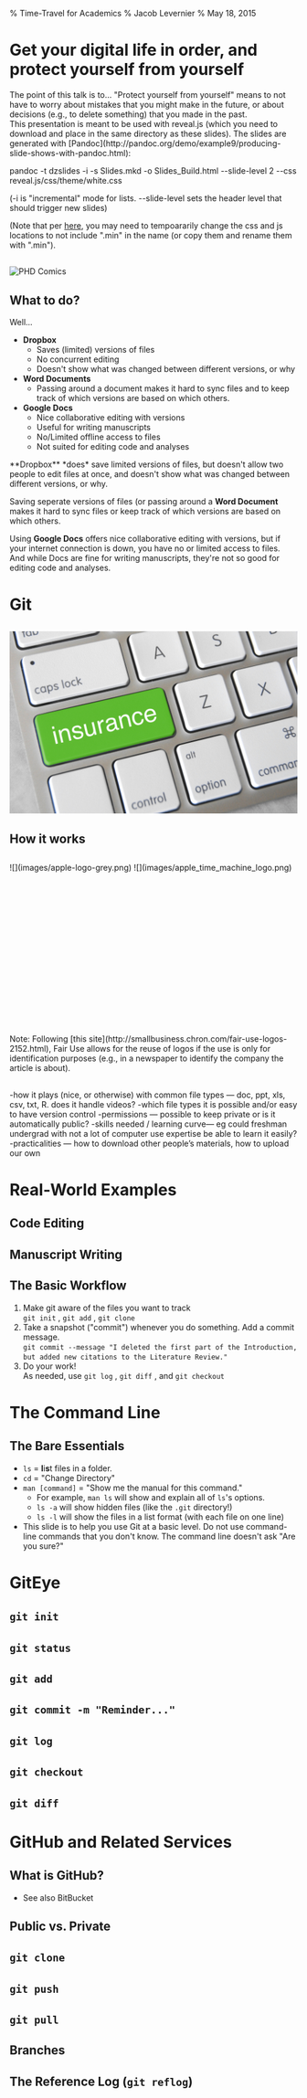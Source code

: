 % Time-Travel for Academics
% Jacob Levernier
% May 18, 2015

# Get your digital life in order, and protect yourself from yourself

<div class="notes">
The point of this talk is to...
"Protect yourself from yourself" means to not have to worry about mistakes that you might make in the future, or about decisions (e.g., to delete something) that you made in the past.
</div>

<div class="notes">
This presentation is meant to be used with reveal.js (which you need to download and place in the same directory as these slides). The slides are generated with [Pandoc](http://pandoc.org/demo/example9/producing-slide-shows-with-pandoc.html):  

pandoc -t dzslides -i -s Slides.mkd -o Slides_Build.html --slide-level 2 --css reveal.js/css/theme/white.css

(-i is "incremental" mode for lists. --slide-level sets the header level that should trigger new slides)

(Note that per [here](https://github.com/jgm/pandoc-templates/pull/78), you may need to tempoararily change the css and js locations to not include ".min" in the name (or copy them and rename them with ".min").

</div>

##  

![[PHD Comics](http://www.phdcomics.com/comics/archive/phd101212s.gif)](images/phd_comics_version_control_101212s.gif)

## What to do?

Well...

* **Dropbox** 
	* <span class="fragment highlight-green">Saves (limited) versions of files</span>
	* <span class="fragment highlight-red">No concurrent editing</span>
	* <span class="fragment highlight-red">Doesn't show what was changed between different versions, or why</span>
* **Word Documents**
	* <span class="fragment highlight-red">Passing around a document makes it hard to sync files and to keep track of which versions are based on which others.</span>
* **Google Docs**
	* <span class="fragment highlight-green">Nice collaborative editing with versions</span>
	* <span class="fragment highlight-green">Useful for writing manuscripts</span>
	* <span class="fragment highlight-red">No/Limited offline access to files</span>
	* <span class="fragment highlight-red">Not suited for editing code and analyses</span>

<div class="notes">
**Dropbox** *does* save limited versions of files, but doesn't allow two people to edit files at once, and doesn't show what was changed between different versions, or why.

Saving seperate versions of files (or passing around a **Word Document** makes it hard to sync files or keep track of which versions are based on which others.

Using **Google Docs** offers nice collaborative editing with versions, but if your internet connection is down, you have no or limited access to files. And while Docs are fine for writing manuscripts, they're not so good for editing code and analyses.
</div>

# Git

##  

![[GotCredit.com, CC-BY](https://www.flickr.com/photos/jakerust/16836495381/)](images/insurance_keyboard.jpg)

## How it works

##  

<div style="height:300px;">![](images/apple-logo-grey.png) ![](images/apple_time_machine_logo.png)</div>

<div class="notes">
Note: Following [this site](http://smallbusiness.chron.com/fair-use-logos-2152.html), Fair Use allows for the reuse of logos if the use is only for identification purposes (e.g., in a newspaper to identify the company the article is about).
</div>

##  

-how it plays (nice, or otherwise) with common file types — doc, ppt, xls, csv, txt, R. does it handle videos?
-which file types it is possible and/or easy to have version control
-permissions — possible to keep private or is it automatically public?
-skills needed / learning curve— eg could freshman undergrad with not a lot of computer use expertise be able to learn it easily?
-practicalities — how to download other people’s materials, how to upload our own

# Real-World Examples

## Code Editing

## Manuscript Writing

## The Basic Workflow

1. Make git aware of the files you want to track  
	<span class="fragment">`git init`</span>
	<span class="fragment">, `git add`</span>
	<span class="fragment">, `git clone`</span>
1. Take a snapshot ("commit") whenever you do something. Add a commit message.  
	<span class="fragment">`git commit --message "I deleted the first part of the Introduction,`  
	`but added new citations to the Literature Review."`</span>
1. Do your work!  
	<span class="fragment">As needed, use `git log`</span>
	<span class="fragment">, `git diff`</span>
	<span class="fragment">, and `git checkout`</span>

# The Command Line

## The Bare Essentials

* `ls` = **l**i**s**t files in a folder.
* `cd` = "Change Directory"
* `man [command]` = "Show me the manual for this command."
	* For example, `man ls` will show and explain all of `ls`'s options.
	* `ls -a` will show hidden files (like the `.git` directory!)
	* `ls -l` will show the files in a list format (with each file on one line)
* This slide is to help you use Git at a basic level. <span class="fragment highlight-red">Do not use command-line commands that you don't know.</span> The command line doesn't ask "Are you sure?"


# GitEye

## `git init`

## `git status`

## `git add`

## `git commit -m "Reminder..."`

## `git log`

## `git checkout`

## `git diff`

# GitHub and Related Services

## What is GitHub?

* See also BitBucket

## Public vs. Private

## `git clone`

## `git push`

## `git pull`

## Branches

## The Reference Log (`git reflog`)
